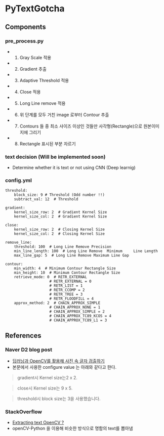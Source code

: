 # PyTextGotcha




## Components

### pre_process.py
* 1) Gray Scale 적용
* 2) Gradient 추출
* 3) Adaptive Threshold 적용
* 4) Close 적용
* 5) Long Line remove 적용
* 6) 위 단계를 모두 거친 image 로부터 Contour 추출
* 7) Contours 들 중 최소 사이즈 이상인 것들만 사각형(Rectangle)으로 원본이미지에 그리기
* 8) Rectangle 표시된 부분 자르기


### text decision (Will be implemented soon)

* Determine whether it is text or not using CNN (Deep learnig)


### config.yml

    threshold:
        block_size: 9 # Threshold (Odd number !!)
        subtract_val: 12  # Threshold

    gradient:
        kernel_size_row: 2  # Gradient Kernel Size
        kernel_size_col: 2  # Gradient Kernel Size

    close:
        kernel_size_row: 2  # Closing Kernel Size
        kernel_size_col: 2  # Closing Kernel Size

    remove_line:
        threshold: 100  # Long Line Remove Precision
        min_line_length: 100  # Long Line Remove  Minimum     Line Length
        max_line_gap: 5  # Long Line Remove Maximum Line Gap

    contour:
        min_width: 4  # Minimum Contour Rectangle Size
        min_height: 10  # Minimum Contour Rectangle Size
        retrieve_mode: 0  # RETR_EXTERNAL
                        # RETR_EXTERNAL = 0
                        # RETR_LIST = 1
                        # RETR_CCOMP = 2
                        # RETR_TREE = 3
                        # RETR_FLOODFILL = 4
        approx_method: 2  # CHAIN_APPROX_SIMPLE
                        # CHAIN_APPROX_NONE = 1
                        # CHAIN_APPROX_SIMPLE = 2
                        # CHAIN_APPROX_TC89_KCOS = 4
                        # CHAIN_APPROX_TC89_L1 = 3



## References


### Naver D2 blog post

* [딥러닝과 OpenCV를 활용해 사진 속 글자 검출하기](http://d2.naver.com/helloworld/8344782)
* 본문에서 사용한 configure value 는 아래와 같다고 한다.

> gradient시 Kernel size는2 x 2.

> close시 Kernel size는 9 x 5.

> threshold시 block size는 3을 사용했습니다.


### StackOverflow
* [Extracting text OpenCV ?](https://stackoverflow.com/questions/23506105/extracting-text-opencv/23672571#23672571)
* openCV-Python 을 이용해 비슷한 방식으로 명함의 text를 뽑아냄



